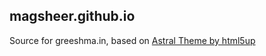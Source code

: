 magsheer.github.io
---------------

Source for greeshma.in, based on [Astral
Theme by html5up](https://html5up.net/)

